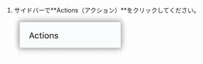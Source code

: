 1. サイドバーで**Actions（アクション）**をクリックしてください。 ![アクションの設定](/assets/images/help/settings/settings-sidebar-actions.png)
